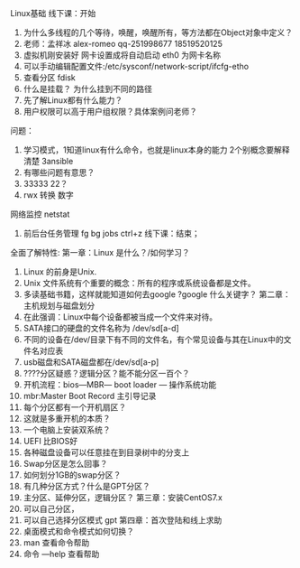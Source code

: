 Linux基础
线下课：开始
1. 为什么多线程的几个等待，唤醒，唤醒所有，等方法都在Object对象中定义？
2. 老师：孟祥冰  alex-romeo qq-251998677 18519520125
3. 虚拟机刚安装好 网卡设置成将自动启动 eth0 为网卡名称
4. 可以手动编辑配置文件:/etc/sysconf/network-script/ifcfg-etho
5. 查看分区 fdisk
6. 什么是挂载？ 为什么挂到不同的路径
7. 先了解Linux都有什么能力？
8. 用户权限可以高于用户组权限？具体案例问老师？

问题：
1. 学习模式，1知道linux有什么命令，也就是linux本身的能力 2个别概念要解释清楚  3ansible
2. 有哪些问题有意思？
3. 33333 22？
4. rwx 转换 数字


网络监控 netstat 
1. 前后台任务管理  fg bg jobs ctrl+z
线下课：结束；

全面了解特性:
第一章：Linux 是什么？/如何学习？
1. Linux 的前身是Unix.
2. Unix 文件系统有个重要的概念：所有的程序或系统设备都是文件。
3. 多读基础书籍，这样就能知道如何去google ?google 什么关键字？
第二章：主机规划与磁盘划分
1. 在此强调：Linux中每个设备都被当成一个文件来对待。
2. SATA接口的硬盘的文件名称为 /dev/sd[a-d]
3. 不同的设备在/dev/目录下有不同的文件名，有个常见设备与其在Linux中的文件名对应表
4. usb磁盘和SATA磁盘都在/dev/sd[a-p]
5. ????分区疑惑？逻辑分区？能不能分区一百个？
6. 开机流程：bios—MBR— boot loader — 操作系统功能
7. mbr:Master Boot Record 主引导记录
8. 每个分区都有一个开机扇区？
9. 这就是多重开机的本质？
10. 一个电脑上安装双系统？
11. UEFI 比BIOS好
12. 各种磁盘设备可以任意挂在到目录树中的分支上
13. Swap分区是怎么回事？
14. 如何划分1GB的swap分区？
15. 有几种分区方式？什么是GPT分区？
16. 主分区、延伸分区，逻辑分区？
第三章：安装CentOS7.x 
1. 可以自己分区，
2. 可以自己选择分区模式  gpt
第四章：首次登陆和线上求助
1. 桌面模式和命令模式如何切换？
2. man 查看命令帮助
3. 命令 —help 查看帮助

